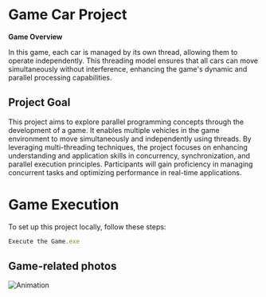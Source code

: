 # Game Car Project

**Game Overview**

In this game, each car is managed by its own thread, allowing them to operate independently. This threading model ensures that all cars can move simultaneously without interference, enhancing the game's dynamic and parallel processing capabilities.



## Project Goal 

This project aims to explore parallel programming concepts through the development of a game. It enables multiple vehicles in the game environment to move simultaneously and independently using threads. By leveraging multi-threading techniques, the project focuses on enhancing understanding and application skills in concurrency, synchronization, and parallel execution principles. Participants will gain proficiency in managing concurrent tasks and optimizing performance in real-time applications.


# Game Execution 

To set up this project locally, follow these steps:
```javascript
Execute the Game.exe

```



## Game-related photos
![Animation](https://github.com/muhammetkilinc15/OperatingSystem_TermProject/assets/108901980/4a86a156-9eab-457a-8815-10bf12257001)




